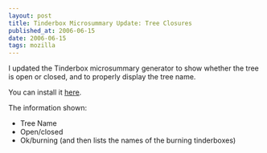 ```yaml
---
layout: post
title: Tinderbox Microsummary Update: Tree Closures
published_at: 2006-06-15
date: 2006-06-15
tags: mozilla
---
```


I updated the Tinderbox microsummary generator to show whether the tree is open or closed, and to properly display the tree name.

You can install it [here](http://dietrich.ganx4.com/mozilla/tinderbox-microsummary.xml).

The information shown:

*   Tree Name
*   Open/closed
*   Ok/burning (and then lists the names of the burning tinderboxes)